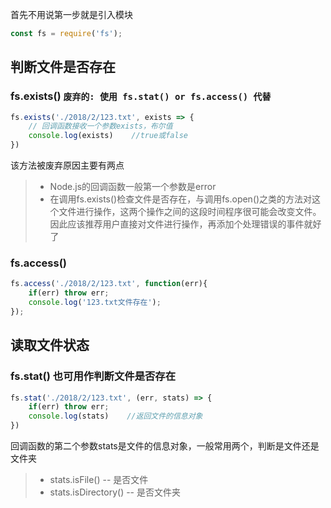 首先不用说第一步就是引入模块
```javascript
const fs = require('fs');
```

## 判断文件是否存在
### fs.exists() `废弃的: 使用 fs.stat() or fs.access() 代替`
```javascript
fs.exists('./2018/2/123.txt', exists => {
    // 回调函数接收一个参数exists，布尔值
    console.log(exists)    //true或false
})
```
该方法被废弃原因主要有两点
>* Node.js的回调函数一般第一个参数是error
>* 在调用fs.exists()检查文件是否存在，与调用fs.open()之类的方法对这个文件进行操作，这两个操作之间的这段时间程序很可能会改变文件。因此应该推荐用户直接对文件进行操作，再添加个处理错误的事件就好了

### fs.access()
```javascript
fs.access('./2018/2/123.txt', function(err){
    if(err) throw err;
    console.log('123.txt文件存在');
});
```

## 读取文件状态
### fs.stat() 也可用作判断文件是否存在
```javascript
fs.stat('./2018/2/123.txt', (err, stats) => {
    if(err) throw err;
    console.log(stats)    //返回文件的信息对象
})
```
回调函数的第二个参数stats是文件的信息对象，一般常用两个，判断是文件还是文件夹
>* stats.isFile() -- 是否文件
>* stats.isDirectory() -- 是否文件夹